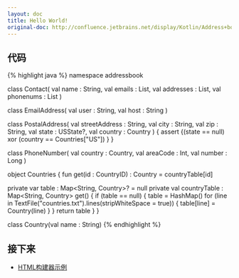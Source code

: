 ```yaml
---
layout: doc
title: Hello World!
original-doc: http://confluence.jetbrains.net/display/Kotlin/Address+book
---
```


## 代码

{% highlight java %}
namespace addressbook 
 
class Contact( 
  val name : String, 
  val emails : List<EmailAddress>, 
  val addresses : List<PostalAddress>, 
  val phonenums : List<PhoneNumber> 
) 
 
class EmailAddress( 
  val user : String, 
  val host : String 
) 
 
class PostalAddress( 
  val streetAddress : String, 
  val city : String, 
  val zip : String, 
  val state : USState?, 
  val country : Country 
) { 
   assert {(state == null) xor (country == Countries["US"]) } 
} 
 
class PhoneNumber( 
  val country : Country, 
  val areaCode : Int, 
  val number : Long 
) 
 
object Countries { 
  fun get(id : CountryID) : Country = countryTable[id] 
  
  private var table : Map<String, Country>? = null 
  private val countryTable : Map<String, Country> 
    get() { 
      if (table == null) { 
        table = HashMap() 
        for (line in TextFile("countries.txt").lines(stripWhiteSpace = true)) { 
          table[line] = Country(line) 
        } 
      } 
      return table 
    } 
} 
 
class Country(val name : String)
{% endhighlight %}

## 接下来

* [HTML构建器示例](pots/type-safe-groovy-style-builders)

